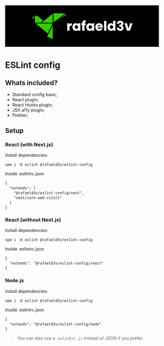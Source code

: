 ![rafaeld3v](./logo.svg)

# ESLint config

## Whats included?

- Standard config base;
- React plugin;
- React Hooks plugin;
- JSX a11y plugin;
- Prettier;

## Setup

### React (with Next.js)
Install dependencies:
```
npm i -D eslint @rafaeld3v/eslint-config
```
Inside .eslintrc.json
```
{
  "extends": [
    "@rafaeld3v/eslint-config/next", 
    "next/core-web-vitals"
  ]
}
```

### React (without Next.js)
Install dependencies:
```
npm i -D eslint @rafaeld3v/eslint-config
```
Inside .eslintrc.json
```
{
  "extends": "@rafaeld3v/eslint-config/react"
}
```

### Node.js
Install dependencies:
```
npm i -D eslint @rafaeld3v/eslint-config
```
Inside .eslintrc.json
```
{
  "extends": "@rafaeld3v/eslint-config/node"
}
```

> You can also use a `.eslintrc.js` instead of JSON if you prefer.
